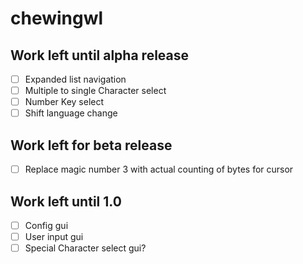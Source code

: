 # chewingwl

## Work left until alpha release
- [ ] Expanded list navigation
- [ ] Multiple to single Character select
- [ ] Number Key select
- [ ] Shift language change

## Work left for beta release
- [ ] Replace magic number 3 with actual counting of bytes for cursor

## Work left until 1.0
- [ ] Config gui
- [ ] User input gui
- [ ] Special Character select gui?
